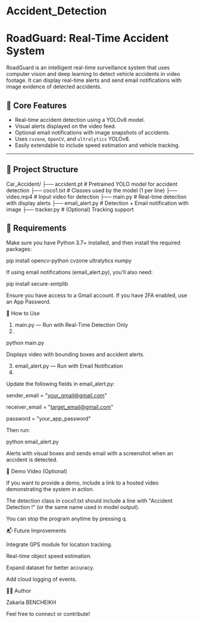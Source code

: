 # Accident_Detection
# RoadGuard: Real-Time Accident System

RoadGuard is an intelligent real-time surveillance system that uses computer vision and deep learning to detect vehicle accidents in video footage. It can display real-time alerts and send email notifications with image evidence of detected accidents.

## 🧠 Core Features

- Real-time accident detection using a YOLOv8 model.
- Visual alerts displayed on the video feed.
- Optional email notifications with image snapshots of accidents.
- Uses `cvzone`, `OpenCV`, and `ultralytics` YOLOv8.
- Easily extendable to include speed estimation and vehicle tracking.

---

## 📂 Project Structure

Car_Accident/
├── accident.pt # Pretrained YOLO model for accident detection
├── coco1.txt # Classes used by the model (1 per line)
├── video.mp4 # Input video for detection
├── main.py # Real-time detection with display alerts
├── email_alert.py # Detection + Email notification with image
├── tracker.py # (Optional) Tracking support


## 🔧 Requirements

Make sure you have Python 3.7+ installed, and then install the required packages:

pip install opencv-python cvzone ultralytics numpy

If using email notifications (email_alert.py), you'll also need:

pip install secure-smtplib

Ensure you have access to a Gmail account. If you have 2FA enabled, use an App Password.

🚀 How to Use

1. main.py — Run with Real-Time Detection Only
2. 
python main.py

Displays video with bounding boxes and accident alerts.

3. email_alert.py — Run with Email Notification
4. 
Update the following fields in email_alert.py:

sender_email = "your_gmail@gmail.com"

receiver_email = "target_email@gmail.com"

password = "your_app_password"

Then run:

python email_alert.py

Alerts with visual boxes and sends email with a screenshot when an accident is detected.

🧪 Demo Video (Optional)

If you want to provide a demo, include a link to a hosted video demonstrating the system in action.

The detection class in coco1.txt should include a line with "Accident Detection !" (or the same name used in model output).

You can stop the program anytime by pressing q.

📬 Future Improvements

Integrate GPS module for location tracking.

Real-time object speed estimation.

Expand dataset for better accuracy.

Add cloud logging of events.

👨‍💻 Author

Zakaria BENCHEIKH

Feel free to connect or contribute!
